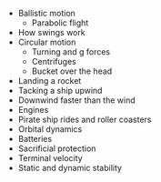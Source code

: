 - Ballistic motion
	- Parabolic flight
- How swings work
- Circular motion
	- Turning and g forces
	- Centrifuges
	- Bucket over the head
- Landing a rocket
- Tacking a ship upwind
- Downwind faster than the wind
- Engines
- Pirate ship rides and roller coasters
- Orbital dynamics
- Batteries
- Sacrificial protection
- Terminal velocity
- Static and dynamic stability